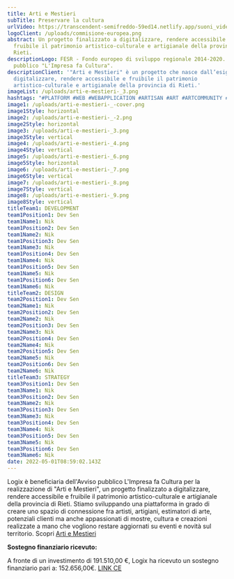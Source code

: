 ```yaml
---
title: Arti e Mestieri
subTitle: Preservare la cultura
urlVideo: https://transcendent-semifreddo-59ed14.netlify.app/suoni_video.mp4
logoClient: /uploads/commisione-europea.png
abstract: Un progetto finalizzato a digitalizzare, rendere accessibile e
  fruibile il patrimonio artistico-culturale e artigianale della provincia di
  Rieti.
descriptionLogo: FESR - Fondo europeo di sviluppo regionale 2014-2020. Avviso
  pubblico "L'Impresa fa Cultura".
descriptionClient: '"Arti e Mestieri" è un progetto che nasce dall’esigenza di
  digitalizzare, rendere accessibile e fruibile il patrimonio
  artistico-culturale e artigianale della provincia di Rieti.'
imageList: /uploads/arti-e-mestieri-_3.png
hashtags: "#PLATFORM #WEB #WEBAPPLICATION #ARTISAN #ART #ARTCOMMUNITY #CREATIVE"
image1: /uploads/arti-e-mestieri-_-cover.png
image1Style: horizontal
image2: /uploads/arti-e-mestieri-_-2.png
image2Style: horizontal
image3: /uploads/arti-e-mestieri-_3.png
image3Style: vertical
image4: /uploads/arti-e-mestieri-_4.png
image4Style: vertical
image5: /uploads/arti-e-mestieri-_6.png
image5Style: horizontal
image6: /uploads/arti-e-mestieri-_7.png
image6Style: vertical
image7: /uploads/arti-e-mestieri-_8.png
image7Style: vertical
image8: /uploads/arti-e-mestieri-_9.png
image8Style: vertical
titleTeam1: DEVELOPMENT
team1Position1: Dev Sen
team1Name1: Nik
team1Position2: Dev Sen
team1Name2: Nik
team1Position3: Dev Sen
team1Name3: Nik
team1Position4: Dev Sen
team1Name4: Nik
team1Position5: Dev Sen
team1Name5: Nik
team1Position6: Dev Sen
team1Name6: Nik
titleTeam2: DESIGN
team2Position1: Dev Sen
team2Name1: Nik
team2Position2: Dev Sen
team2Name2: Nik
team2Position3: Dev Sen
team2Name3: Nik
team2Position4: Dev Sen
team2Name4: Nik
team2Position5: Dev Sen
team2Name5: Nik
team2Position6: Dev Sen
team2Name6: Nik
titleTeam3: STRATEGY
team3Position1: Dev Sen
team3Name1: Nik
team3Position2: Dev Sen
team3Name2: Nik
team3Position3: Dev Sen
team3Name3: Nik
team3Position4: Dev Sen
team3Name4: Nik
team3Position5: Dev Sen
team3Name5: Nik
team3Position6: Dev Sen
team3Name6: Nik
date: 2022-05-01T08:59:02.143Z
---
```

Logix è beneficiaria dell'Avviso pubblico L'Impresa fa Cultura per la realizzazione di "Arti e Mestieri", un progetto finalizzato a digitalizzare, rendere accessibile e fruibile il patrimonio artistico-culturale e artigianale della provincia di Rieti. Stiamo sviluppando una piattaforma in grado di creare uno spazio di connessione fra artisti, artigiani, estimatori di arte, potenziali clienti ma anche appassionati di mostre, cultura e creazioni realizzate a mano che vogliono restare aggiornati su eventi e novità sul territorio.  Scopri [Arti e Mestieri](https://www.arti-mestieri.com/)[](https://ec.europa.eu/regional_policy/it/funding/erdf/)

**Sostegno finanziario ricevuto:**

A fronte di un investimento di 191.510,00 €, Logix ha ricevuto un sostegno finanziario pari a: 152.656,00€. [LINK CE](https://ec.europa.eu/regional_policy/it/funding/erdf/)